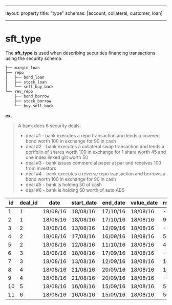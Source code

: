  ---

layout:     property
title:      "type"
schemas:    [account, collateral, customer, loan]

--- 


# sft_type
The **sft_type** is used when describing securities financing transactions using the security schema.

```bash
├── margin_loan 
├── repo 
│   ├── bond_loan 
│   ├── stock_loan
│   └── sell_buy_back 
└── rev_repo 
    ├── bond_borrow
    ├── stock_borrow
    └── buy_sell_back 
```

**ex.** 
> A bank does 6 security deals:
> - deal #1 - bank executes a repo transaction and lends a covered bond worth 100 in exchange for 90 in cash
> - deal #2 - bank executes a collateral swap transaction and lends a portfolio of shares worth 100 in exchange for 1 share worth 45 and one index linked gilt worth 50
> - deal #3 - bank issues commercial paper at par and receives 100 from investors 
> - deal #4 - bank executes a reverse repo transaction and borrows a bond worth 100 in exchange for 90 in cash
> - deal #5 - bank is holding 50 of cash
> - deal #6 - bank is holding 50 worth of auto ABS 


| id | deal_id | date     | start_date | end_date | value_date | mtm_dirty | sft_type     | type              | movement | asset_liability |
|----|---------|----------|------------|----------|------------|-----------|--------------|-------------------|----------|-----------------|
| 1  | 1       | 18/08/16 | 18/08/16   | 17/10/16 | 18/08/16   | -100      | repo         | covered_bond      | asset    | asset           |
| 2  | 1       | 18/08/16 | 18/08/16   | 17/10/16 | 18/08/16   | 90        | repo         | covered_bond      | cash     | liability       |
| 3  | 2       | 18/08/16 | 13/08/16   | 12/09/16 | 18/08/16   | -100      | stock_loan   | share_agg         | asset    | asset           |
| 4  | 2       | 18/08/16 | 17/08/16   | 16/09/16 | 18/08/16   | 50        | stock_borrow | share             | asset    | liability       |
| 5  | 2       | 18/08/16 | 12/08/16   | 11/10/16 | 18/08/16   | 45        | bond_borrow  | index_linked_gilt | asset    | liability       |
| 6  | 3       | 18/08/16 | 18/08/16   | 17/09/16 | 18/08/16   | -100      |              | debt_issue        | asset    | asset           |
| 7  | 3       | 18/08/16 | 13/08/16   | 12/09/16 | 18/08/16   | 100       |              | debt_issue        | cash     | liability       |
| 8  | 4       | 18/08/16 | 21/08/16   | 20/09/16 | 18/08/16   | 100       | rev_repo     | bond              | asset    | liability       |
| 9  | 4       | 18/08/16 | 21/08/16   | 20/09/16 | 18/08/16   | -90       | rev_repo     | bond              | cash     | asset           |
| 10 | 5       | 18/08/16 | 16/08/16   | 15/09/16 | 18/08/16   | 50        |              | cash              | cash     | asset           |
| 11 | 6       | 18/08/16 | 16/08/16   | 15/09/16 | 18/08/16   | 50        |              | abs_auto          | asset    | asset           |
